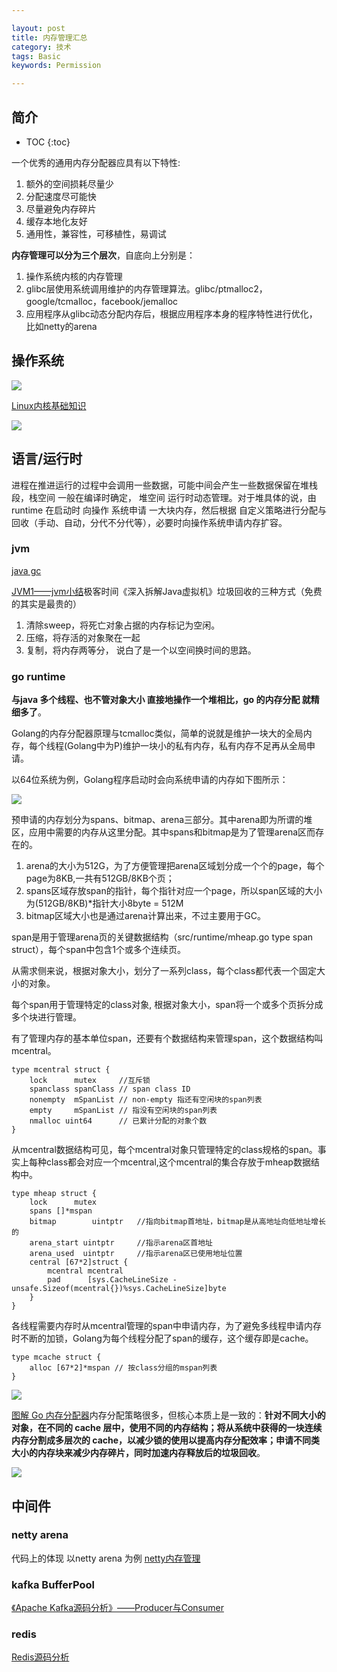 ```yaml
---

layout: post
title: 内存管理汇总
category: 技术
tags: Basic
keywords: Permission

---
```


## 简介

* TOC
{:toc}

一个优秀的通用内存分配器应具有以下特性:

1. 额外的空间损耗尽量少
2. 分配速度尽可能快
3. 尽量避免内存碎片
4. 缓存本地化友好
5. 通用性，兼容性，可移植性，易调试

**内存管理可以分为三个层次**，自底向上分别是：

1. 操作系统内核的内存管理
2. glibc层使用系统调用维护的内存管理算法。glibc/ptmalloc2，google/tcmalloc，facebook/jemalloc
3. 应用程序从glibc动态分配内存后，根据应用程序本身的程序特性进行优化， 比如netty的arena

## 操作系统

![](/public/upload/linux/linux_memory_management.png)

[Linux内核基础知识](http://blog.zhifeinan.top/2019/05/01/linux_kernel_basic.html)

![](/public/upload/linux/linux_virtual_address.png)

## 语言/运行时

进程在推进运行的过程中会调用一些数据，可能中间会产生一些数据保留在堆栈段，栈空间 一般在编译时确定， 堆空间 运行时动态管理。对于堆具体的说，由runtime 在启动时 向操作 系统申请 一大块内存，然后根据 自定义策略进行分配与回收（手动、自动，分代不分代等），必要时向操作系统申请内存扩容。

### jvm

[java gc](http://qiankunli.github.io/2016/06/17/gc.html)

[JVM1——jvm小结](http://qiankunli.github.io/2014/10/27/jvm.html)极客时间《深入拆解Java虚拟机》垃圾回收的三种方式（免费的其实是最贵的）

1. 清除sweep，将死亡对象占据的内存标记为空闲。
2. 压缩，将存活的对象聚在一起
3. 复制，将内存两等分， 说白了是一个以空间换时间的思路。

### go runtime

**与java 多个线程、也不管对象大小  直接地操作一个堆相比，go 的内存分配 就精细多了**。

Golang的内存分配器原理与tcmalloc类似，简单的说就是维护一块大的全局内存，每个线程(Golang中为P)维护一块小的私有内存，私有内存不足再从全局申请。

以64位系统为例，Golang程序启动时会向系统申请的内存如下图所示：

![](/public/upload/go/go_memory_layout.jpg)

预申请的内存划分为spans、bitmap、arena三部分。其中arena即为所谓的堆区，应用中需要的内存从这里分配。其中spans和bitmap是为了管理arena区而存在的。

1. arena的大小为512G，为了方便管理把arena区域划分成一个个的page，每个page为8KB,一共有512GB/8KB个页；
2. spans区域存放span的指针，每个指针对应一个page，所以span区域的大小为(512GB/8KB)*指针大小8byte = 512M
3. bitmap区域大小也是通过arena计算出来，不过主要用于GC。


span是用于管理arena页的关键数据结构（src/runtime/mheap.go type span struct），每个span中包含1个或多个连续页。

从需求侧来说，根据对象大小，划分了一系列class，每个class都代表一个固定大小的对象。

每个span用于管理特定的class对象, 根据对象大小，span将一个或多个页拆分成多个块进行管理。

有了管理内存的基本单位span，还要有个数据结构来管理span，这个数据结构叫mcentral。

    type mcentral struct {
        lock      mutex     //互斥锁
        spanclass spanClass // span class ID
        nonempty  mSpanList // non-empty 指还有空闲块的span列表
        empty     mSpanList // 指没有空闲块的span列表
        nmalloc uint64      // 已累计分配的对象个数
    }

从mcentral数据结构可见，每个mcentral对象只管理特定的class规格的span。事实上每种class都会对应一个mcentral,这个mcentral的集合存放于mheap数据结构中。

    type mheap struct {
        lock      mutex
        spans []*mspan
        bitmap        uintptr 	//指向bitmap首地址，bitmap是从高地址向低地址增长的
        arena_start uintptr		//指示arena区首地址
        arena_used  uintptr		//指示arena区已使用地址位置
        central [67*2]struct {
            mcentral mcentral
            pad      [sys.CacheLineSize - unsafe.Sizeof(mcentral{})%sys.CacheLineSize]byte
        }
    }

各线程需要内存时从mcentral管理的span中申请内存，为了避免多线程申请内存时不断的加锁，Golang为每个线程分配了span的缓存，这个缓存即是cache。

    type mcache struct {
        alloc [67*2]*mspan // 按class分组的mspan列表
    }

![](/public/upload/go/go_memory_alloc.jpg)


[图解 Go 内存分配器](https://www.infoq.cn/article/IEhRLwmmIM7-11RYaLHR)内存分配策略很多，但核心本质上是一致的：**针对不同大小的对象，在不同的 cache 层中，使用不同的内存结构；将从系统中获得的一块连续内存分割成多层次的 cache，以减少锁的使用以提高内存分配效率；申请不同类大小的内存块来减少内存碎片，同时加速内存释放后的垃圾回收**。

![](/public/upload/go/go_memory_strategy.png)

## 中间件

### netty arena

代码上的体现 以netty arena 为例 [netty内存管理](http://qiankunli.github.io/2017/04/10/network_byte_buffer.html)

### kafka BufferPool

[《Apache Kafka源码分析》——Producer与Consumer](http://qiankunli.github.io/2017/12/08/kafka_learn_1.html)

### redis

[Redis源码分析](http://qiankunli.github.io/2019/04/20/redis_source.html)

